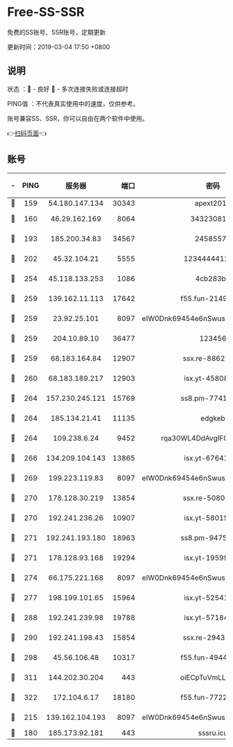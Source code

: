 # Free-SS-SSR

免费的SS账号、SSR账号，定期更新

更新时间：2019-03-04 17:50 +0800

## 说明

状态     ：🙂 - 良好 🙁 - 多次连接失败或连接超时

PING值   ：不代表真实使用中的速度，仅供参考。

账号兼容SS、SSR，你可以自由在两个软件中使用。

👉[扫码页面](https://liesauer.github.io/free-ss-ssr.github.io/)👈

## 账号

|-|PING|服务器|端口|密码|加密方式|区域|
|:----:|:----:|:-----:|-----:|:----:|:----:|:----:|
|🙂|159|54.180.147.134|30343|apext2019|chacha20|KR|
|🙂|160|46.29.162.169|8064|3432308177|aes-256-cfb|RU|
|🙂|193|185.200.34.83|34567|24585575|aes-256-cfb|US|
|🙂|202|45.32.104.21|5555|1234444411111|aes-256-cfb|SG|
|🙂|254|45.118.133.253|1086|4cb283b8|aes-256-cfb|SG|
|🙂|259|139.162.11.113|17642|f55.fun-21493744|aes-256-cfb|SG|
|🙂|259|23.92.25.101|8097|eIW0Dnk69454e6nSwuspv9DmS201tQ0D|aes-256-cfb|US|
|🙂|259|204.10.89.10|36477|123456|aes-256-cfb|US|
|🙂|259|68.183.164.84|12907|ssx.re-88627570|aes-256-cfb|US|
|🙂|260|68.183.189.217|12903|isx.yt-45808180|aes-256-cfb|SG|
|🙂|264|157.230.245.121|15769|ss8.pm-77417708|aes-256-cfb|SG|
|🙂|264|185.134.21.41|11135|edgkeb|aes-256-cfb|GB|
|🙂|264|109.238.6.24|9452|rqa30WL4DdAvgIFG6Fs3znzTa|aes-256-cfb|FR|
|🙂|266|134.209.104.143|13865|isx.yt-67641153|aes-256-cfb|SG|
|🙂|269|199.223.119.83|8097|eIW0Dnk69454e6nSwuspv9DmS201tQ0D|aes-256-cfb|US|
|🙂|270|178.128.30.219|13854|ssx.re-50805835|aes-256-cfb|SG|
|🙂|270|192.241.236.26|10907|isx.yt-58015517|aes-256-cfb|US|
|🙂|271|192.241.193.180|18963|ss8.pm-94752333|aes-256-cfb|US|
|🙂|271|178.128.93.168|19294|isx.yt-19599027|aes-256-cfb|SG|
|🙂|274|66.175.221.168|8097|eIW0Dnk69454e6nSwuspv9DmS201tQ0D|aes-256-cfb|US|
|🙂|277|198.199.101.65|15964|isx.yt-52541316|aes-256-cfb|US|
|🙂|288|192.241.239.98|19788|isx.yt-57184627|aes-256-cfb|US|
|🙂|290|192.241.198.43|15854|ssx.re-29432416|aes-256-cfb|US|
|🙂|298|45.56.106.48|10317|f55.fun-49448952|aes-256-cfb|US|
|🙂|311|144.202.30.204|443|oiECpTuVmLLxk4Ts|aes-256-cfb|US|
|🙂|322|172.104.6.17|18180|f55.fun-77228320|aes-256-cfb|US|
|🙂|215|139.162.104.193|8097|eIW0Dnk69454e6nSwuspv9DmS201tQ0D|aes-256-cfb|JP|
|🙁|180|185.173.92.181|443|sssru.icu|rc4-md5|RU|

